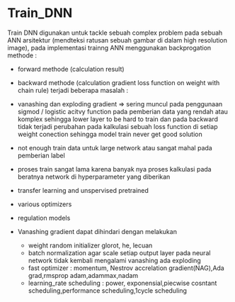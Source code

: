 # Train_DNN

Train DNN digunakan untuk tackle sebuah complex problem pada sebuah ANN arsitektur (mendteksi ratusan sebuah gambar di dalam high resolution image), 
pada implementasi trainng ANN menggunakan backprogation methode :
- forward methode (calculation result) 
- backward methode (calculation gradient loss function on weight with chain rule)
terjadi beberapa masalah :

- vanashing dan exploding gradient => sering muncul pada penggunaan sigmod / logistic acitvy function pada pemberian data yang rendah atau komplex
sehingga lower layer to be hard to train dan pada backward tidak terjadi perubahan pada kalkulasi sebuah loss function di setiap weight conection sehingga 
model train never get good solution  
- not enough train data untuk large network atau sangat mahal pada pemberian label
- proses train sangat lama karena banyak nya proses kalkulasi pada beratnya network di hyperparameter yang diberikan
- transfer learning and unspervised pretrained
- various optimizers
- regulation models

- Vanashing gradient dapat dihindari dengan melakukan
  - weight random initializer glorot, he, lecuan
  - batch normalization agar scale setiap output layer pada neural network tidak kembali mengalami vanashing ada exploding
  - fast optimizer : momentum, Nestrov accrelation gradient(NAG),Ada grad,rmsprop adam,adammax,nadam
  - learning_rate scheduling : power, exponensial,piecwise cosntant scheduling,performance scheduling,1cycle scheduling
